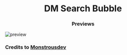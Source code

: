 <h1 align=center> DM Search Bubble </h1>
<h3 align=center> Previews </h1>

![preview](https://i.imgur.com/IJ4jDyU.png)

### Credits to [Monstrousdev](https://github.com/themonstrousdev)
